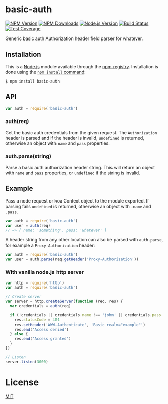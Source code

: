 # basic-auth

[![NPM Version][npm-image]][npm-url]
[![NPM Downloads][downloads-image]][downloads-url]
[![Node.js Version][node-version-image]][node-version-url]
[![Build Status][travis-image]][travis-url]
[![Test Coverage][coveralls-image]][coveralls-url]

Generic basic auth Authorization header field parser for whatever.

## Installation

This is a [Node.js](https://nodejs.org/en/) module available through the
[npm registry](https://www.npmjs.com/). Installation is done using the
[`npm install` command](https://docs.npmjs.com/getting-started/installing-npm-packages-locally):

```
$ npm install basic-auth
```

## API

<!-- eslint-disable no-unused-vars -->

```js
var auth = require('basic-auth')
```

### auth(req)

Get the basic auth credentials from the given request. The `Authorization`
header is parsed and if the header is invalid, `undefined` is returned,
otherwise an object with `name` and `pass` properties.

### auth.parse(string)

Parse a basic auth authorization header string. This will return an object
with `name` and `pass` properties, or `undefined` if the string is invalid.

## Example

Pass a node request or koa Context object to the module exported. If
parsing fails `undefined` is returned, otherwise an object with
`.name` and `.pass`.

<!-- eslint-disable no-unused-vars, no-undef -->

```js
var auth = require('basic-auth')
var user = auth(req)
// => { name: 'something', pass: 'whatever' }
```

A header string from any other location can also be parsed with
`auth.parse`, for example a `Proxy-Authorization` header:

<!-- eslint-disable no-unused-vars, no-undef -->

```js
var auth = require('basic-auth')
var user = auth.parse(req.getHeader('Proxy-Authorization'))
```

### With vanilla node.js http server

```js
var http = require('http')
var auth = require('basic-auth')

// Create server
var server = http.createServer(function (req, res) {
  var credentials = auth(req)

  if (!credentials || credentials.name !== 'john' || credentials.pass !== 'secret') {
    res.statusCode = 401
    res.setHeader('WWW-Authenticate', 'Basic realm="example"')
    res.end('Access denied')
  } else {
    res.end('Access granted')
  }
})

// Listen
server.listen(3000)
```

# License

[MIT](LICENSE)

[npm-image]: https://img.shields.io/npm/v/basic-auth.svg
[npm-url]: https://npmjs.org/package/basic-auth
[node-version-image]: https://img.shields.io/node/v/basic-auth.svg
[node-version-url]: https://nodejs.org/en/download
[travis-image]: https://img.shields.io/travis/jshttp/basic-auth/master.svg
[travis-url]: https://travis-ci.org/jshttp/basic-auth
[coveralls-image]: https://img.shields.io/coveralls/jshttp/basic-auth/master.svg
[coveralls-url]: https://coveralls.io/r/jshttp/basic-auth?branch=master
[downloads-image]: https://img.shields.io/npm/dm/basic-auth.svg
[downloads-url]: https://npmjs.org/package/basic-auth
